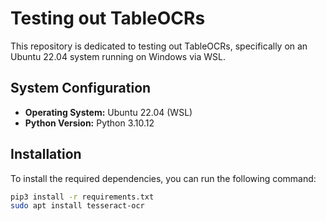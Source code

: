 # Testing out TableOCRs

This repository is dedicated to testing out TableOCRs, specifically on an Ubuntu 22.04 system running on Windows via WSL.

## System Configuration

- **Operating System:** Ubuntu 22.04 (WSL)
- **Python Version:** Python 3.10.12

## Installation

To install the required dependencies, you can run the following command:

```bash
pip3 install -r requirements.txt
sudo apt install tesseract-ocr


